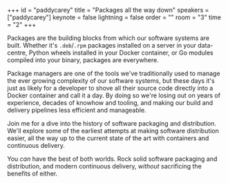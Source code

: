 ﻿+++
id = "paddycarey"
title = "Packages all the way down"
speakers = ["paddycarey"]
keynote = false
lightning = false
order = ""
room = "3"
time = "2"
+++

Packages are the building blocks from which our software systems are built. Whether it's `.deb`/`.rpm` packages installed on a server in your data-centre, Python wheels installed in your Docker container, or Go modules compiled into your binary, packages are everywhere.

Package managers are one of the tools we've traditionally used to manage the ever growing complexity of our software systems, but these days it's just as likely for a developer to shove all their source code directly into a Docker container and call it a day. By doing so we're losing out on years of experience, decades of knowhow and tooling, and making our build and delivery pipelines less efficient and manageable.

Join me for a dive into the history of software packaging and distribution. We'll explore some of the earliest attempts at making software distribution easier, all the way up to the current state of the art with containers and continuous delivery.

You *can* have the best of both worlds. Rock solid software packaging and distribution, and modern continuous delivery, *without* sacrificing the benefits of either.